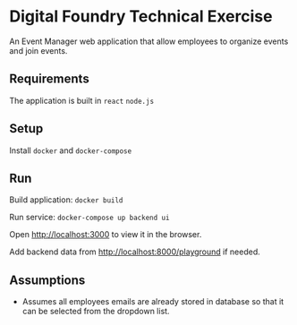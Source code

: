 # Digital Foundry Technical Exercise



An Event Manager web application that allow employees to organize events and join events.

## Requirements

The application is built in `react` `node.js`

## Setup

Install `docker` and `docker-compose`

## Run

Build application: `docker build`

Run service: `docker-compose up backend ui`

Open [http://localhost:3000](http://localhost:3000) to view it in the browser.

Add backend data from [http://localhost:8000/playground](http://localhost:8000/playground) if needed.


## Assumptions

* Assumes all employees emails are already stored in database so that it can be selected from the dropdown list.
